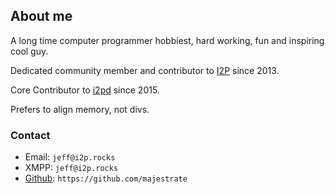 
## About me

A long time computer programmer hobbiest, hard working, fun and inspiring cool guy.

Dedicated community member and contributor to [I2P](https://geti2p.net) since 2013.

Core Contributor to [i2pd](http://i2pd.website) since 2015.

Prefers to align memory, not divs.

### Contact

* Email:  `jeff@i2p.rocks`
* XMPP:   `jeff@i2p.rocks`
* [Github](https://github.com/majestrate): `https://github.com/majestrate`
